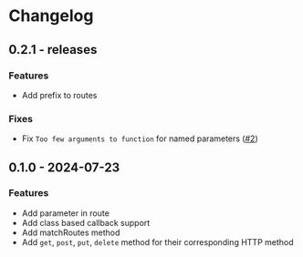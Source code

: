 # Changelog

## 0.2.1 - releases

### Features
 - Add prefix to routes

### Fixes
 - Fix `Too few arguments to function` for named parameters ([#2](https://github.com/AmolKumarGupta/php-router/issues/2))


## 0.1.0 - 2024-07-23

### Features
 - Add parameter in route
 - Add class based callback support
 - Add matchRoutes method
 - Add `get`, `post`, `put`, `delete` method for their corresponding HTTP method